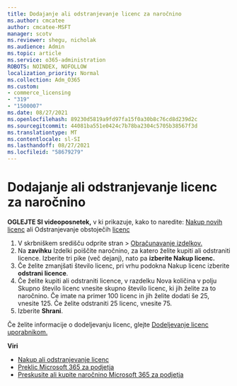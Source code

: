 ```yaml
---
title: Dodajanje ali odstranjevanje licenc za naročnino
ms.author: cmcatee
author: cmcatee-MSFT
manager: scotv
ms.reviewer: shegu, nicholak
ms.audience: Admin
ms.topic: article
ms.service: o365-administration
ROBOTS: NOINDEX, NOFOLLOW
localization_priority: Normal
ms.collection: Adm_O365
ms.custom:
- commerce_licensing
- "319"
- "1500007"
ms.date: 08/27/2021
ms.openlocfilehash: 89230d5819a9fd97fa15f0a30b8c76cd8d239d2c
ms.sourcegitcommit: 44081ba551e0424c7b78ba2304c5705b38567f3d
ms.translationtype: MT
ms.contentlocale: sl-SI
ms.lasthandoff: 08/27/2021
ms.locfileid: "58679279"
---
```

# <a name="add-or-remove-licenses-for-your-subscription"></a>Dodajanje ali odstranjevanje licenc za naročnino

**OGLEJTE SI videoposnetek,** v ki prikazuje, kako to naredite: [Nakup novih licenc](https://go.microsoft.com/fwlink/p/?linkid=2154857) ali Odstranjevanje obstoječih [licenc](https://go.microsoft.com/fwlink/p/?linkid=2154938)

1. V skrbniškem središču odprite stran  >  [Obračunavanje izdelkov.](https://go.microsoft.com/fwlink/p/?linkid=842054)
2. Na **zavihku** Izdelki poiščite naročnino, za katero želite kupiti ali odstraniti licence. Izberite tri pike (več dejanj), nato pa **izberite Nakup licenc.**
3. Če želite zmanjšati število licenc, pri vrhu podokna Nakup licenc izberite **odstrani licence**. 
4. Če želite kupiti ali  odstraniti licence,  v razdelku Nova količina v polju Skupno število licenc vnesite skupno število licenc, ki jih želite za to naročnino. Če imate na primer 100 licenc in jih želite dodati še 25, vnesite 125. Če želite odstraniti 25 licenc, vnesite 75.
5. Izberite **Shrani**.

Če želite informacije o dodeljevanju licenc, glejte [Dodeljevanje licenc uporabnikom.](https://docs.microsoft.com/microsoft-365/admin/manage/assign-licenses-to-users)

**Viri**
  
- [Nakup ali odstranjevanje licenc](https://docs.microsoft.com/microsoft-365/commerce/licenses/buy-licenses)
- [Preklic Microsoft 365 za podjetja](https://docs.microsoft.com/microsoft-365/commerce/subscriptions/cancel-your-subscription)
- [Preskusite ali kupite naročnino Microsoft 365 za podjetja](https://docs.microsoft.com/microsoft-365/commerce/try-or-buy-microsoft-365)
